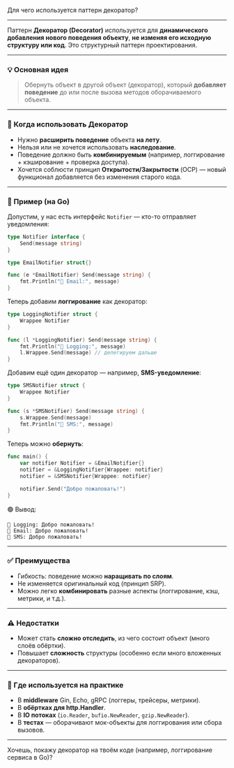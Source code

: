 Для чего используется паттерн декоратор?

---

Паттерн **Декоратор (Decorator)** используется для **динамического добавления нового поведения объекту**, **не изменяя его исходную структуру или код**. Это структурный паттерн проектирования.

---

### 💡 Основная идея

> Обернуть объект в другой объект (декоратор), который **добавляет поведение** до или после вызова методов оборачиваемого объекта.

---

### 🧱 Когда использовать Декоратор

* Нужно **расширить поведение** объекта **на лету**.
* Нельзя или не хочется использовать **наследование**.
* Поведение должно быть **комбинируемым** (например, логгирование + кэширование + проверка доступа).
* Хочется соблюсти принцип **Открытости/Закрытости** (OCP) — новый функционал добавляется без изменения старого кода.

---

### 🔧 Пример (на Go)

Допустим, у нас есть интерфейс `Notifier` — кто-то отправляет уведомления:

```go
type Notifier interface {
    Send(message string)
}

type EmailNotifier struct{}

func (e *EmailNotifier) Send(message string) {
    fmt.Println("📧 Email:", message)
}
```

Теперь добавим **логгирование** как декоратор:

```go
type LoggingNotifier struct {
    Wrappee Notifier
}

func (l *LoggingNotifier) Send(message string) {
    fmt.Println("📜 Logging:", message)
    l.Wrappee.Send(message) // делегируем дальше
}
```

Добавим ещё один декоратор — например, **SMS-уведомление**:

```go
type SMSNotifier struct {
    Wrappee Notifier
}

func (s *SMSNotifier) Send(message string) {
    s.Wrappee.Send(message)
    fmt.Println("📱 SMS:", message)
}
```

Теперь можно **обернуть**:

```go
func main() {
    var notifier Notifier = &EmailNotifier{}
    notifier = &LoggingNotifier{Wrappee: notifier}
    notifier = &SMSNotifier{Wrappee: notifier}

    notifier.Send("Добро пожаловать!")
}
```

🟢 Вывод:

```
📜 Logging: Добро пожаловать!
📧 Email: Добро пожаловать!
📱 SMS: Добро пожаловать!
```

---

### ✅ Преимущества

* Гибкость: поведение можно **наращивать по слоям**.
* Не изменяется оригинальный код (принцип SRP).
* Можно легко **комбинировать** разные аспекты (логгирование, кэш, метрики, и т.д.).

---

### ⚠️ Недостатки

* Может стать **сложно отследить**, из чего состоит объект (много слоёв обёртки).
* Повышает **сложность** структуры (особенно если много вложенных декораторов).

---

### 📌 Где используется на практике

* В **middleware** Gin, Echo, gRPC (логгеры, трейсеры, метрики).
* В **обёртках для http.Handler**.
* В **IO потоках** (`io.Reader`, `bufio.NewReader`, `gzip.NewReader`).
* В **тестах** — оборачивают мок-объекты для логгирования или сбора вызовов.

---

Хочешь, покажу декоратор на твоём коде (например, логгирование сервиса в Go)?
